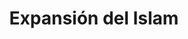 ﻿---
title: "Expansión del Islam"
permalink: periodes_159.html
layout: periode
dataInici: 632
dataFi: 1250
sidebar: periodes
pares:
  - 217:
    title: "Edad Media"
    dataInici: "(476)"
    dataFi: "(1453)"

fills:
  - 949:
    title: "Batalla de Yarmuk"
    dataInici: "(636-08-15)"
    dataFi: "(636-08-20)"

  - 537:
    title: "Califato Omeya"
    dataInici: "(661)"
    dataFi: "(750)"

  - 538:
    title: "Califato abasí"
    dataInici: "(750)"
    dataFi: "(1258)"

jocsPrincipals:
  - title: "Footsteps of the Prophet"
    bggId: 38801

jocsEscenaris:
  - title: "Byzantium"
    bggId: 19348
    dataInici: 
    dataFi: 

  - title: "Caliphate"
    bggId: 31287
    dataInici: 
    dataFi: 

jocsEpoca:
jocsEpocaEscenaris:
---
